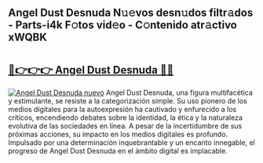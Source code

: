 ## Angel Dust Desnuda N𝚞𝚎vos desn𝚞dos filtr𝚊dos - Parts-i4k F𝚘tos vid𝚎o - C𝚘ntenido atr𝚊ctivo xWQBK

# <h2><a href="http://mb73yc.tromn.icu/?c=Angel+Dust+Desnuda">🔗👉👉👉 Angel Dust Desnuda 🔗🔗</a></h2>

[![Angel Dust Desnuda nuevo](https://i.imgur.com/pEAQMta.gif)](http://mb73yc.tromn.icu/?c=Angel+Dust+Desnuda)
Angel Dust Desnuda, una figura multifacética y estimulante, se resiste a la categorización simple. Su uso pionero de los medios digitales para la autoexpresión ha cautivado y enfurecido a los críticos, encendiendo debates sobre la identidad, la ética y la naturaleza evolutiva de las sociedades en línea. A pesar de la incertidumbre de sus próximas acciones, su impacto en los medios digitales es profundo. Impulsado por una determinación inquebrantable y un encanto innegable, el progreso de Angel Dust Desnuda en el ámbito digital es implacable.
